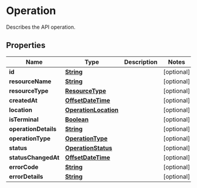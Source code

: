 

# Operation

Describes the API operation.

## Properties

| Name | Type | Description | Notes |
|------------ | ------------- | ------------- | -------------|
|**id** | [**String**](String.md) |  |  [optional] |
|**resourceName** | [**String**](String.md) |  |  [optional] |
|**resourceType** | [**ResourceType**](ResourceType.md) |  |  [optional] |
|**createdAt** | [**OffsetDateTime**](OffsetDateTime.md) |  |  [optional] |
|**location** | [**OperationLocation**](OperationLocation.md) |  |  [optional] |
|**isTerminal** | [**Boolean**](Boolean.md) |  |  [optional] |
|**operationDetails** | [**String**](String.md) |  |  [optional] |
|**operationType** | [**OperationType**](OperationType.md) |  |  [optional] |
|**status** | [**OperationStatus**](OperationStatus.md) |  |  [optional] |
|**statusChangedAt** | [**OffsetDateTime**](OffsetDateTime.md) |  |  [optional] |
|**errorCode** | [**String**](String.md) |  |  [optional] |
|**errorDetails** | [**String**](String.md) |  |  [optional] |



